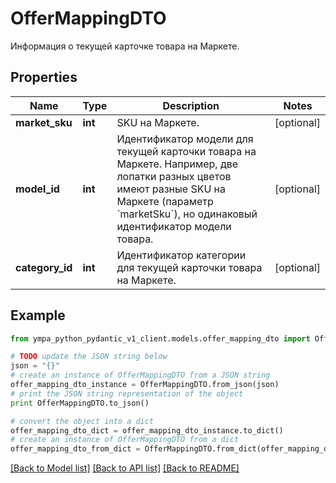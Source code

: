 # OfferMappingDTO

Информация о текущей карточке товара на Маркете.

## Properties
Name | Type | Description | Notes
------------ | ------------- | ------------- | -------------
**market_sku** | **int** | SKU на Маркете. | [optional] 
**model_id** | **int** | Идентификатор модели для текущей карточки товара на Маркете.  Например, две лопатки разных цветов имеют разные SKU на Маркете (параметр &#x60;marketSku&#x60;), но одинаковый идентификатор модели товара.  | [optional] 
**category_id** | **int** | Идентификатор категории для текущей карточки товара на Маркете. | [optional] 

## Example

```python
from ympa_python_pydantic_v1_client.models.offer_mapping_dto import OfferMappingDTO

# TODO update the JSON string below
json = "{}"
# create an instance of OfferMappingDTO from a JSON string
offer_mapping_dto_instance = OfferMappingDTO.from_json(json)
# print the JSON string representation of the object
print OfferMappingDTO.to_json()

# convert the object into a dict
offer_mapping_dto_dict = offer_mapping_dto_instance.to_dict()
# create an instance of OfferMappingDTO from a dict
offer_mapping_dto_from_dict = OfferMappingDTO.from_dict(offer_mapping_dto_dict)
```
[[Back to Model list]](../README.md#documentation-for-models) [[Back to API list]](../README.md#documentation-for-api-endpoints) [[Back to README]](../README.md)



